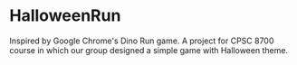 # HalloweenRun
Inspired by Google Chrome's Dino Run game. 
A project for CPSC 8700 course in which our group designed a simple game with Halloween theme.
